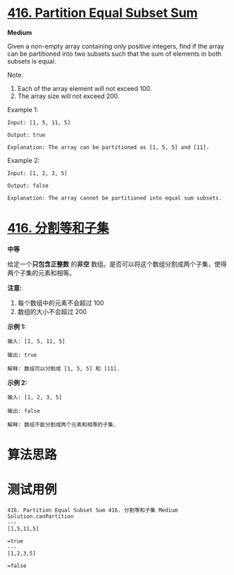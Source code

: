 # [416. Partition Equal Subset Sum][enTitle]

**Medium**

Given a non-empty array containing only positive integers, find if the array can be partitioned into two subsets such that the sum of elements in both subsets is equal.

Note:

1. Each of the array element will not exceed 100. 
2. The array size will not exceed 200.



Example 1:

```
Input: [1, 5, 11, 5]

Output: true

Explanation: The array can be partitioned as [1, 5, 5] and [11].

```



Example 2:

```
Input: [1, 2, 3, 5]

Output: false

Explanation: The array cannot be partitioned into equal sum subsets.

```




# [416. 分割等和子集][cnTitle]

**中等**

给定一个**只包含正整数** 的**非空** 数组。是否可以将这个数组分割成两个子集，使得两个子集的元素和相等。

**注意:** 

1. 每个数组中的元素不会超过 100 
2. 数组的大小不会超过 200

**示例 1:** 

```
输入: [1, 5, 11, 5]

输出: true

解释: 数组可以分割成 [1, 5, 5] 和 [11].

```



**示例 2:** 

```
输入: [1, 2, 3, 5]

输出: false

解释: 数组不能分割成两个元素和相等的子集.

```






# 算法思路

# 测试用例
```
416. Partition Equal Subset Sum 416. 分割等和子集 Medium
Solution.canPartition
---
[1,5,11,5]

=true
---
[1,2,3,5]

=false
```

[enTitle]: https://leetcode.com/problems/partition-equal-subset-sum/
[cnTitle]: https://leetcode-cn.com/problems/partition-equal-subset-sum/
